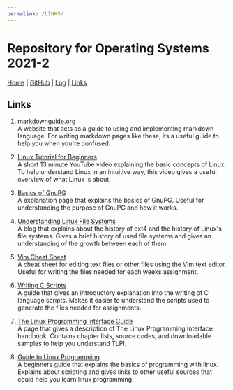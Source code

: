 ```yaml
---
permalink: /LINKS/
---
```


# Repository for Operating Systems 2021-2

[Home](https://koningmalik.github.io/os212/) | [GitHub](https://github.com/KoningMalik/os212) | [Log](TXT/mylog.txt) | [Links](links.md)

## Links

1. [markdownguide.org](https://www.markdownguide.org/) <br>
   A website that acts as a guide to using and implementing markdown language. For writing markdown pages like these, its a useful guide to help you when you're confused.
   
2. [Linux Tutorial for Beginners](https://www.youtube.com/watch?v=BMGixkvJ-6w&ab_channel=bai) <br>
   A short 13 minute YouTube video explaining the basic concepts of Linux. To help understand Linux in an intuitive way, this video gives a useful overview of what Linux is about.

3. [Basics of GnuPG](https://www.thegeekstuff.com/2012/10/gnupg-basics/) <br>
   A explanation page that explains the basics of GnuPG. Useful for understanding the purpose of GnuPG and how it works.
   
4. [Understanding Linux File Systems](https://opensource.com/article/18/4/ext4-filesystem) <br>
   A blog that explains about the history of ext4 and the history of Linux's file systems. Gives a brief history of used file systems and gives an understanding of the growth between each of them

5. [Vim Cheat Sheet](https://www.keycdn.com/blog/vim-commands) <br>
   A cheat sheet for editing text files or other files using the Vim text editor. Useful for writing the files needed for each weeks assignment.

6. [Writing C Scripts](https://www.ddl.unimi.it/manual/plugins/c-scripts.html) <br>
   A guide that gives an introductory explanation into the writing of C language scripts. Makes it easier to understand the scripts used to generate the files needed for assignments.

7. [The Linux Programming Interface Guide](https://man7.org/tlpi/) <br>
   A page that gives a description of The Linux Programming Interface handbook. Contains chapter lists, source codes, and downloadable samples to help you understand TLPI.

8. [Guide to Linux Programming](https://digital.com/best-website-builders/linux/) <br>
   A beginners guide that explains the basics of programming with linux. Explains about scripting and gives links to other useful sources that could help you learn linux programming.
